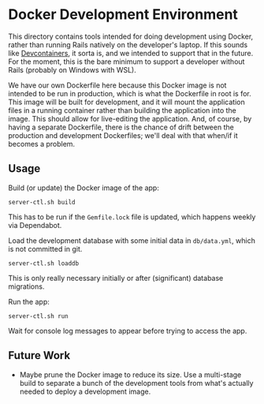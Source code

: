 # Docker Development Environment

This directory contains tools intended for doing development using Docker,
rather than running Rails natively on the developer's laptop. If this sounds
like [Devcontainers](https://containers.dev), it sorta is, and we intended to
support that in the future. For the moment, this is the bare minimum to
support a developer without Rails (probably on Windows with WSL).

We have our own Dockerfile here because this Docker image is not intended to
be run in production, which is what the Dockerfile in root is for. This
image will be built for development, and it will mount the application files
in a running container rather than building the application into the image.
This should allow for live-editing the application. And, of course, by
having a separate Dockerfile, there is the chance of drift between the
production and development Dockerfiles; we'll deal with that when/if it
becomes a problem.

## Usage
Build (or update) the Docker image of the app:
```
server-ctl.sh build
```
This has to be run if the `Gemfile.lock` file is updated, which happens
weekly via Dependabot.

Load the development database with some initial data in `db/data.yml`, which
is not committed in git.
```
server-ctl.sh loaddb
```
This is only really necessary initially or after (significant) database
migrations.

Run the app:
```
server-ctl.sh run
```
Wait for console log messages to appear before trying to access the app.

## Future Work

* Maybe prune the Docker image to reduce its size. Use a multi-stage build
  to separate a bunch of the development tools from what's actually needed
  to deploy a development image.
